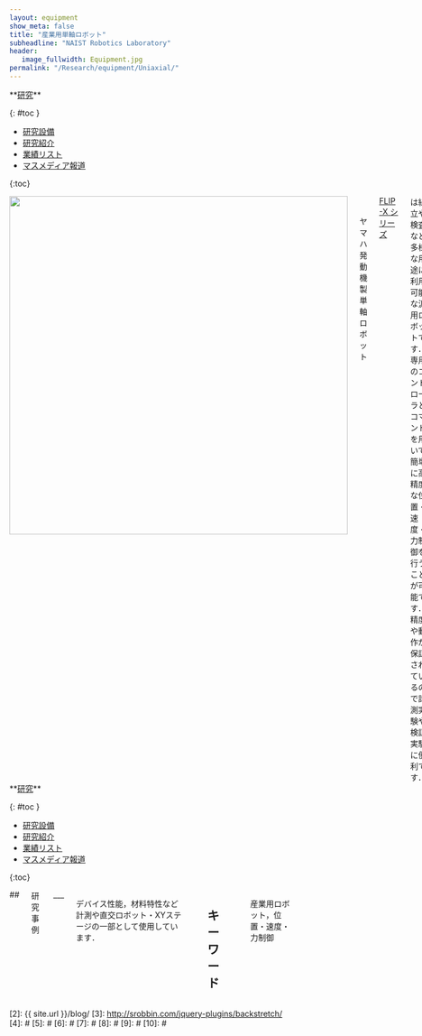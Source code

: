 ```yaml
---
layout: equipment
show_meta: false
title: "産業用単軸ロボット"
subheadline: "NAIST Robotics Laboratory"
header:
   image_fullwidth: Equipment.jpg
permalink: "/Research/equipment/Uniaxial/"
---
```


<div class="row">
<div class="medium-4 medium-push-8 columns" markdown="1">
<div class="panel radius" markdown="1">
**<a href="{{ site.url }}{{ site.baseurl }}/Research/">研究</a>**

{: #toc }
*  <a href="{{ site.url }}{{ site.baseurl }}/Research/equipment/">研究設備</a>  
*  <a href="{{ site.url }}{{ site.baseurl }}/Research/topics/">研究紹介</a>  
*  <a href="{{ site.url }}{{ site.baseurl }}/Research/publication/">業績リスト</a>  
*  <a href="{{ site.url }}{{ site.baseurl }}/Research/press/">マスメディア報道</a>  

{:toc}
</div>
</div><!-- /.medium-4.columns -->

<div class="medium-8 medium-pull-4 columns" markdown="1">
<div style="text-align:center">
<img class="t50" src="{{ site.urlimg }}yamaha.jpg" alt="" style="width: 600px;" style="height: 350px;">
</div>
<br/>
<br/>
ヤマハ発動機製単軸ロボット<a href="https://www.yamaha-motor.co.jp/robot/">FLIP-X シリーズ</a>は組立や検査など多様な用途に利用可能な汎用ロボットです．専用のコントローラとコマンドを用いて簡単に高精度な位置・速度・力制御を行うことが可能です．精度や動作が保証されているので計測実験や検証実験に便利です．


<div class="image_margin" style>
    
</div>

</div>
</div><!-- /.row -->

<div class="row">
<div class="medium-4 medium-push-8 columns" markdown="1">
<div class="panel radius" markdown="1">
**<a href="{{ site.url }}{{ site.baseurl }}/Research/">研究</a>**

{: #toc }
*  <a href="{{ site.url }}{{ site.baseurl }}/Research/equipment/">研究設備</a>  
*  <a href="{{ site.url }}{{ site.baseurl }}/Research/topics/">研究紹介</a>  
*  <a href="{{ site.url }}{{ site.baseurl }}/Research/publication/">業績リスト</a>  
*  <a href="{{ site.url }}{{ site.baseurl }}/Research/press/">マスメディア報道</a>  

{:toc}
</div>
</div><!-- /.medium-4.columns -->

<div class="medium-8 medium-pull-4 columns" markdown="1">
## <span style="font-size: 100%">研究事例</span>
___

デバイス性能，材料特性など計測や直交ロボット・XYステージの一部として使用しています．
 
<div style="text-align:center">

</div>

## <span style="font-size: 100%">キーワード</span>
___
産業用ロボット，位置・速度・力制御
</div> 
</div><!-- /.row -->



 [1]: http://kramdown.gettalong.org/converter/html.html#toc
 [2]: {{ site.url }}/blog/
 [3]: http://srobbin.com/jquery-plugins/backstretch/
 [4]: #
 [5]: #
 [6]: #
 [7]: #
 [8]: #
 [9]: #
 [10]: #
